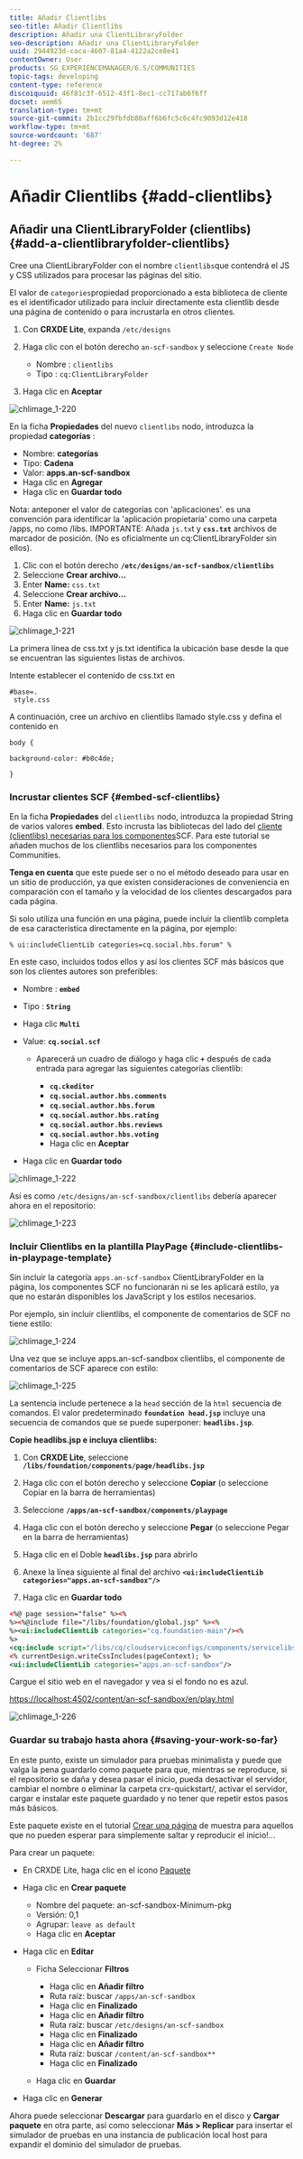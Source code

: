 ```yaml
---
title: Añadir Clientlibs
seo-title: Añadir Clientlibs
description: Añadir una ClientLibraryFolder
seo-description: Añadir una ClientLibraryFolder
uuid: 2944923d-caca-4607-81a4-4122a2ce8e41
contentOwner: User
products: SG_EXPERIENCEMANAGER/6.5/COMMUNITIES
topic-tags: developing
content-type: reference
discoiquuid: 46f81c3f-6512-43f1-8ec1-cc717ab6f6ff
docset: aem65
translation-type: tm+mt
source-git-commit: 2b1cc29fbfdb80aff6b6fc5c6c4fc9093d12e418
workflow-type: tm+mt
source-wordcount: '687'
ht-degree: 2%

---
```



# Añadir Clientlibs {#add-clientlibs}

## Añadir una ClientLibraryFolder (clientlibs) {#add-a-clientlibraryfolder-clientlibs}

Cree una ClientLibraryFolder con el nombre `clientlibs`que contendrá el JS y CSS utilizados para procesar las páginas del sitio.

El valor de `categories`propiedad proporcionado a esta biblioteca de cliente es el identificador utilizado para incluir directamente esta clientlib desde una página de contenido o para incrustarla en otros clientes.

1. Con **CRXDE Lite**, expanda `/etc/designs`

1. Haga clic con el botón derecho `an-scf-sandbox` y seleccione `Create Node`

   * Nombre : `clientlibs`
   * Tipo : `cq:ClientLibraryFolder`

1. Haga clic en **Aceptar**

![chlimage_1-220](assets/chlimage_1-220.png)

En la ficha **Propiedades** del nuevo `clientlibs` nodo, introduzca la propiedad **categorías** :

* Nombre: **categorías**
* Tipo: **Cadena**
* Valor: **apps.an-scf-sandbox**
* Haga clic en **Agregar**
* Haga clic en **Guardar todo**

Nota: anteponer el valor de categorías con &#39;aplicaciones&#39;. es una convención para identificar la &#39;aplicación propietaria&#39; como una carpeta /apps, no como /libs.  IMPORTANTE: Añada `js.tx`t y **`css.txt`** archivos de marcador de posición. (No es oficialmente un cq:ClientLibraryFolder sin ellos).

1. Clic con el botón derecho **`/etc/designs/an-scf-sandbox/clientlibs`**
1. Seleccione **Crear archivo...**
1. Enter **Name:** `css.txt`
1. Seleccione **Crear archivo...**
1. Enter **Name:** `js.txt`
1. Haga clic en **Guardar todo**

![chlimage_1-221](assets/chlimage_1-221.png)

La primera línea de css.txt y js.txt identifica la ubicación base desde la que se encuentran las siguientes listas de archivos.

Intente establecer el contenido de css.txt en

```
#base=.
 style.css
```

A continuación, cree un archivo en clientlibs llamado style.css y defina el contenido en

`body {`

`background-color: #b0c4de;`

`}`

### Incrustar clientes SCF {#embed-scf-clientlibs}

En la ficha **Propiedades** del `clientlibs` nodo, introduzca la propiedad String de varios valores **embed**. Esto incrusta las bibliotecas del lado del [cliente (clientlibs) necesarias para los componentes](/help/communities/client-customize.md#clientlibs-for-scf)SCF. Para este tutorial se añaden muchos de los clientlibs necesarios para los componentes Communities.

**Tenga en cuenta** que este puede ser o no el método deseado para usar en un sitio de producción, ya que existen consideraciones de conveniencia en comparación con el tamaño y la velocidad de los clientes descargados para cada página.

Si solo utiliza una función en una página, puede incluir la clientlib completa de esa característica directamente en la página, por ejemplo:

`% ui:includeClientLib categories=cq.social.hbs.forum" %`

En este caso, incluidos todos ellos y así los clientes SCF más básicos que son los clientes autores son preferibles:

* Nombre : **`embed`**
* Tipo : **`String`**
* Haga clic **`Multi`**
* Value: **`cq.social.scf`**

   * Aparecerá un cuadro de diálogo y haga clic **`+`** después de cada entrada para agregar las siguientes categorías clientlib:

      * **`cq.ckeditor`**
      * **`cq.social.author.hbs.comments`**
      * **`cq.social.author.hbs.forum`**
      * **`cq.social.author.hbs.rating`**
      * **`cq.social.author.hbs.reviews`**
      * **`cq.social.author.hbs.voting`**
      * Haga clic en **Aceptar**

* Haga clic en **Guardar todo**

![chlimage_1-222](assets/chlimage_1-222.png)

Así es como `/etc/designs/an-scf-sandbox/clientlibs` debería aparecer ahora en el repositorio:

![chlimage_1-223](assets/chlimage_1-223.png)

### Incluir Clientlibs en la plantilla PlayPage {#include-clientlibs-in-playpage-template}

Sin incluir la categoría `apps.an-scf-sandbox` ClientLibraryFolder en la página, los componentes SCF no funcionarán ni se les aplicará estilo, ya que no estarán disponibles los JavaScript y los estilos necesarios.

Por ejemplo, sin incluir clientlibs, el componente de comentarios de SCF no tiene estilo:

![chlimage_1-224](assets/chlimage_1-224.png)

Una vez que se incluye apps.an-scf-sandbox clientlibs, el componente de comentarios de SCF aparece con estilo:

![chlimage_1-225](assets/chlimage_1-225.png)

La sentencia include pertenece a la `head` sección de la `html` secuencia de comandos. El valor predeterminado **`foundation head.jsp`** incluye una secuencia de comandos que se puede superponer: **`headlibs.jsp`**.

**Copie headlibs.jsp e incluya clientlibs:**

1. Con **CRXDE Lite**, seleccione **`/libs/foundation/components/page/headlibs.jsp`**

1. Haga clic con el botón derecho y seleccione **Copiar** (o seleccione Copiar en la barra de herramientas)
1. Seleccione **`/apps/an-scf-sandbox/components/playpage`**
1. Haga clic con el botón derecho y seleccione **Pegar** (o seleccione Pegar en la barra de herramientas)
1. Haga clic en el Doble **`headlibs.jsp`** para abrirlo
1. Anexe la línea siguiente al final del archivo
   **`<ui:includeClientLib categories="apps.an-scf-sandbox"/>`**

1. Haga clic en **Guardar todo**

```xml
<%@ page session="false" %><%
%><%@include file="/libs/foundation/global.jsp" %><%
%><ui:includeClientLib categories="cq.foundation-main"/><%
%>
<cq:include script="/libs/cq/cloudserviceconfigs/components/servicelibs/servicelibs.jsp"/>
<% currentDesign.writeCssIncludes(pageContext); %>
<ui:includeClientLib categories="apps.an-scf-sandbox"/>
```

Cargue el sitio web en el navegador y vea si el fondo no es azul.

[https://localhost:4502/content/an-scf-sandbox/en/play.html](https://localhost:4502/content/an-scf-sandbox/en/play.html)

![chlimage_1-226](assets/chlimage_1-226.png)

### Guardar su trabajo hasta ahora {#saving-your-work-so-far}

En este punto, existe un simulador para pruebas minimalista y puede que valga la pena guardarlo como paquete para que, mientras se reproduce, si el repositorio se daña y desea pasar el inicio, pueda desactivar el servidor, cambiar el nombre o eliminar la carpeta crx-quickstart/, activar el servidor, cargar e instalar este paquete guardado y no tener que repetir estos pasos más básicos.

Este paquete existe en el tutorial [Crear una página](/help/communities/create-sample-page.md) de muestra para aquellos que no pueden esperar para simplemente saltar y reproducir el inicio!...

Para crear un paquete:

* En CRXDE Lite, haga clic en el icono [Paquete](https://localhost:4502/crx/packmgr/)
* Haga clic en **Crear paquete**

   * Nombre del paquete: an-scf-sandbox-Minimum-pkg
   * Versión: 0,1
   * Agrupar: `leave as default`
   * Haga clic en **Aceptar**

* Haga clic en **Editar**

   * Ficha Seleccionar **Filtros**

      * Haga clic en **Añadir filtro**
      * Ruta raíz: buscar `/apps/an-scf-sandbox`
      * Haga clic en **Finalizado**
      * Haga clic en **Añadir filtro**
      * Ruta raíz: buscar `/etc/designs/an-scf-sandbox`
      * Haga clic en **Finalizado**
      * Haga clic en **Añadir filtro**
      * Ruta raíz: buscar `/content/an-scf-sandbox**`
      * Haga clic en **Finalizado**
   * Haga clic en **Guardar**


* Haga clic en **Generar**

Ahora puede seleccionar **Descargar** para guardarlo en el disco y **Cargar paquete** en otra parte, así como seleccionar **Más > Replicar** para insertar el simulador de pruebas en una instancia de publicación local host para expandir el dominio del simulador de pruebas.